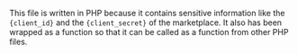 This file is written in PHP because it contains sensitive information like the `{client_id}` and the `{client_secret}` of the marketplace. It also has been wrapped as a function so that it can be called as a function from other PHP files.
